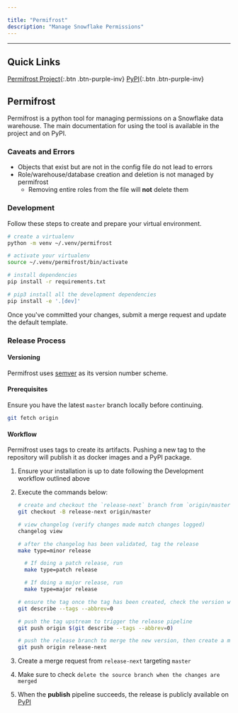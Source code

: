 ```yaml
---

title: "Permifrost"
description: "Manage Snowflake Permissions"
---
```










---

## Quick Links

[Permifrost Project](https://gitlab.com/gitlab-data/permifrost/){:.btn .btn-purple-inv}
[PyPI](https://pypi.org/project/permifrost/){:.btn .btn-purple-inv}

## Permifrost

Permifrost is a python tool for managing permissions on a Snowflake data warehouse. The main documentation for using the tool is available in the project and on PyPI.

### Caveats and Errors

- Objects that exist but are not in the config file do not lead to errors
- Role/warehouse/database creation and deletion is not managed by permifrost
    - Removing entire roles from the file will **not** delete them

### Development

Follow these steps to create and prepare your virtual environment.

```bash
# create a virtualenv
python -m venv ~/.venv/permifrost

# activate your virtualenv
source ~/.venv/permifrost/bin/activate

# install dependencies
pip install -r requirements.txt

# pip3 install all the development dependencies
pip install -e '.[dev]'
```

Once you've committed your changes, submit a merge request and update the default template.

### Release Process

#### Versioning

Permifrost uses [semver](https://semver.org/) as its version number scheme.

#### Prerequisites

Ensure you have the latest `master` branch locally before continuing.

```bash
git fetch origin
```

#### Workflow

Permifrost uses tags to create its artifacts. Pushing a new tag to the repository will publish it as docker images and a PyPI package.

1. Ensure your installation is up to date following the Development workflow outlined above

1. Execute the commands below:

    ```bash
    # create and checkout the `release-next` branch from `origin/master`
    git checkout -B release-next origin/master

    # view changelog (verify changes made match changes logged)
    changelog view

    # after the changelog has been validated, tag the release
    make type=minor release

      # If doing a patch release, run
      make type=patch release

      # If doing a major release, run
      make type=major release

    # ensure the tag once the tag has been created, check the version we just bumped to: e.g. `0.22.0` => `0.23.0`.
    git describe --tags --abbrev=0

    # push the tag upstream to trigger the release pipeline
    git push origin $(git describe --tags --abbrev=0)

    # push the release branch to merge the new version, then create a merge request
    git push origin release-next
    ```

1. Create a merge request from `release-next` targeting `master`

1. Make sure to check `delete the source branch when the changes are merged`

1. When the **publish** pipeline succeeds, the release is publicly available on [PyPI](https://pypi.org/project/permifrost/)
